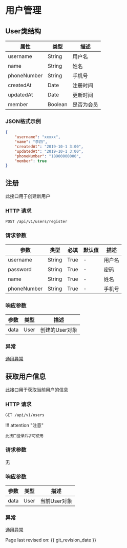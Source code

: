 # 用户管理

## User类结构

| 属性        | 类型    | 描述       |
| ----------- | ------- | ---------- |
| username    | String  | 用户名     |
| name        | String  | 姓名       |
| phoneNumber | String  | 手机号     |
| createdAt   | Date    | 注册时间   |
| updatedAt   | Date    | 更新时间   |
| member      | Boolean | 是否为会员 |

### JSON格式示例

```json
{
    "username": "xxxxx",
    "name": "李四",
    "createdAt": "2019-10-1 3:00",
    "updatedAt": "2019-10-1 3:00",
    "phoneNumber": "18900000000",
    "member": true
}
```

## 注册

此接口用于创建新用户

### HTTP 请求

`POST /api/v1/users/register`

### 请求参数

| 参数        | 类型   | 必填 | 默认值 | 描述   |
| ----------- | ------ | ---- | ------ | ------ |
| username    | String | True | -      | 用户名 |
| password    | String | True | -      | 密码   |
| name        | String | True | -      | 姓名   |
| phoneNumber | String | True | -      | 手机号 |

### 响应参数

| 参数 | 类型   | 描述  |
| --------- | ------ | -------------- |
| data | User | 创建的User对象 |

### 异常

[通用异常](generals.md)

## 获取用户信息

此接口用于获取当前用户的信息

### HTTP 请求

`GET /api/v1/users`

!!! attention "注意"

    此接口登录后才可使用

### 请求参数

无

### 响应参数

| 参数 | 类型   | 描述  |
| --------- | ------ | -------------- |
| data | User | 当前User对象 |

### 异常

[通用异常](generals.md)

Page last revised on: {{ git_revision_date }}
